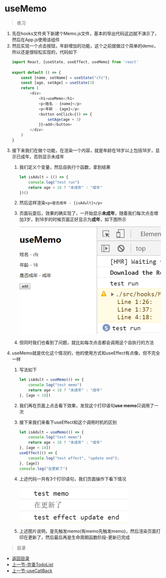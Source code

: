# useMemo

> 练习
1. 先在hooks文件夹下新建个Memo.js文件，基本的导出代码这边就不演示了，然后在App.js使用该组件
2. 然后实现一个点击按钮，年龄增加的功能，这个之前就做过个简单的demo，所以还是很轻松实现的，代码如下
    ```js
    import React, {useState, useEffect, useMemo} from 'react'

    export default () => {
        const [name, setName] = useState("cfz");
        const [age, setAge] = useState(3)
        return (
            <div>
                <h1>useMemo</h1>
                <p>姓名 - {name}</p>
                <p>年龄 - {age}</p>
                <button onClick={() => {
                    setAge(age + 3)
                }}>add</button>  
            </div>
        )
    }    
    ```
3. 接下来我们在做个功能，在渲染一个内容，就是年龄在18岁以上包括18岁，显示已成年，否则显示未成年  
    1. 我们定义个变量，然后自执行个函数，拿到结果
        ```js
        let isAdult = (() => {
            console.log("test run")
            return age < 18 ? "未成年" : "成年"
        })()        
        ```
    2. 然后这样渲染`<p>是否成年 - {isAdult}</p>`
    3. 页面玩耍后，效果的确实现了，一开始显示**未成年**，随着我们每次点击增加3岁，到18岁的时候页面正好显示为**成年**，如下图所示

        ![](./images/不使用memo.jpg) 

    4. 但同时我们也看到了问题，就比如每次点击都会调用这个自执行的方法
5. useMemo就是优化这个情况的，他的使用方式和useEffect有点像，但不完全一样
    1. 写法如下
        ```js
        let isAdult = useMemo(() => {
            console.log("test memo")
            return age < 18 ? "未成年" : "成年"
        }, [age < 18])        
        ```
    2. 我们再在页面上点击看下效果，发现这个打印语句**use memo**只调用了一次
    3. 接下来我们来看下useEffect和这个调用时机的区别
        ```js
        let isAdult = useMemo(() => {
            console.log("test memo")
            return age < 18 ? "未成年" : "成年"
        }, [age < 18])
        useEffect(() => {
            console.log("test effect", "update end");
        }, [age])
        console.log("在更新了")        
        ```   
    4. 上述代码一共有3个打印语句，我们页面操作下看下情况 

        ![](./images/执行时机.jpg)  

    5. 上述图片说明，是先触发memo(有memo先触发memo)，然后渲染页面打印在更新了，然后最后再是生命周期函数阶段-更新已完成

> 目录

* [返回目录](../../README.md)
* [上一节-完善TodoList](../day-11/完善TodoList.md)              
* [上一节-useCallBack](../day-13/useCallBack.md)              